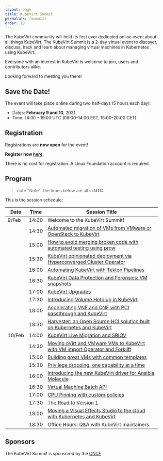 ```yaml
---
layout: page
title: KubeVirt Summit
permalink: /summit/
order: 10
---
```


The KubeVirt community will hold its first ever dedicated online event about all
things KubeVirt. The KubeVirt Summit is a 2-day virtual event to discover,
discuss, hack and learn about managing virtual machines in Kubernetes using
KubeVirt.

Everyone with an interest in KubeVirt is welcome to join, users
and contributors alike.

Looking forward to meeting you there!

## Save the Date!

The event will take place online during two half-days (5 hours each day):

  - Dates: **February 9 and 10**, 2021.
  - Time: 14:00 – 19:00 UTC (09:00–14:00 EST, 15:00–20:00 CET)

## Registration

Registrations are **now open** for the event!

**Register now [here](https://community.cncf.io/e/mj79ss/)**.

There is no cost for registration. A Linux Foundation account is required.

## Program

> note "Note"
> The times below are all in **UTC**.

This is the session schedule:

| Date   | Time  | Session Title                                                                                                                                                                                         |
| ------ | ----- | -------------                                                                                                                                                                                         |
| 9/Feb  | 14:00 | Welcome to the KubeVirt Summit!                                                                                                                                                                       |
|        | 14:30 | [Automated migration of VMs from VMware or OpenStack to KubeVirt](https://github.com/kubevirt/community/blob/master/events/2021-kubevirt-summit/proposals/migrating-vms-to-kubevirt-with-coriolis.md) |
|        | 15:00 | [How to avoid merging broken code with automated testing using prow](https://github.com/kubevirt/community/blob/master/events/2021-kubevirt-summit/proposals/prow-jobs-automated-testing.md)          |
|        | 15:30 | [KubeVirt opinionated deployment via Hyperconverged Cluster Operator](https://github.com/kubevirt/community/blob/master/events/2021-kubevirt-summit/proposals/hco-user-proposal-2021.md)              |
|        | 16:00 | [Automating KubeVirt with Tekton Pipelines](https://github.com/kubevirt/community/blob/master/events/2021-kubevirt-summit/proposals/automating-kubevirt-with-tekton-pipelines.md)                     |
|        | 16:30 | [KubeVirt Data Protection and Forensics: VM snapshots](https://github.com/kubevirt/community/blob/master/events/2021-kubevirt-summit/proposals/snapshot-dev.md)                                       |
|        | 17:00 | [KubeVirt Upgrades](https://github.com/kubevirt/community/blob/master/events/2021-kubevirt-summit/proposals/kubevirt-updates.md)                                                                      |
|        | 17:30 | [Introducing Volume Hotplug in KubeVirt](https://github.com/kubevirt/community/blob/master/events/2021-kubevirt-summit/proposals/proposal-awels.md)                                                   |
|        | 18:00 | [Accelerating VNF and CNF with PCI passthrough and KubeVirt](https://github.com/kubevirt/community/blob/master/events/2021-kubevirt-summit/proposals/pci-passthrough.md)                              |
|        | 18:30 | [Harvester: an Open Source HCI solution built on Kubernetes and KubeVirt](https://github.com/kubevirt/community/blob/master/events/2021-kubevirt-summit/proposals/harvester.md)                       |
| 10/Feb | 14:00 | [KubeVirt Live Migration and SRIOV](https://github.com/kubevirt/community/blob/master/events/2021-kubevirt-summit/proposals/sriov-live-migration.md)                                                  |
|        | 14:30 | [Moving oVirt and VMware VMs to KubeVirt with VM Import Operator and Forklift](https://github.com/kubevirt/community/blob/master/events/2021-kubevirt-summit/proposals/kubevirt-vmio.md)              |
|        | 15:00 | [Building great VMs with common templates](https://github.com/kubevirt/community/blob/master/events/2021-kubevirt-summit/proposals/common-templates.md)                                               |
|        | 15:30 | [Privilege dropping, one capability at a time](https://github.com/kubevirt/community/blob/master/events/2021-kubevirt-summit/proposals/privilege-dropping.md)                                         |
|        | 16:00 | [Introducing the new KubeVirt driver for Ansible Molecule](https://github.com/kubevirt/community/blob/master/events/2021-kubevirt-summit/proposals/molecule-kubevirt.md)                              |
|        | 16:30 | [Virtual Machine Batch API](https://github.com/kubevirt/community/blob/master/events/2021-kubevirt-summit/proposals/vm-batch-api.md)                                                                  |
|        | 17:00 | [CPU Pinning with custom policies](https://github.com/kubevirt/community/blob/master/events/2021-kubevirt-summit/proposals/cpu-pinning.md)                                                            |
|        | 17:30 | [The Road to Version 1](https://github.com/kubevirt/community/blob/master/events/2021-kubevirt-summit/proposals/the-road-to-v1.md)                                                                    |
|        | 18:00 | [Moving a Visual Effects Studio to the cloud with Kubernetes and KubeVirt](https://github.com/kubevirt/community/blob/master/events/2021-kubevirt-summit/proposals/user-story-vfx-production.md)      |
|        | 18:30 | Office Hours: Q&A with KubeVirt maintainers                                                                                                                                                           |

## Sponsors

The KubeVirt Summit is sponsored by the [CNCF](https://cncf.io/)
